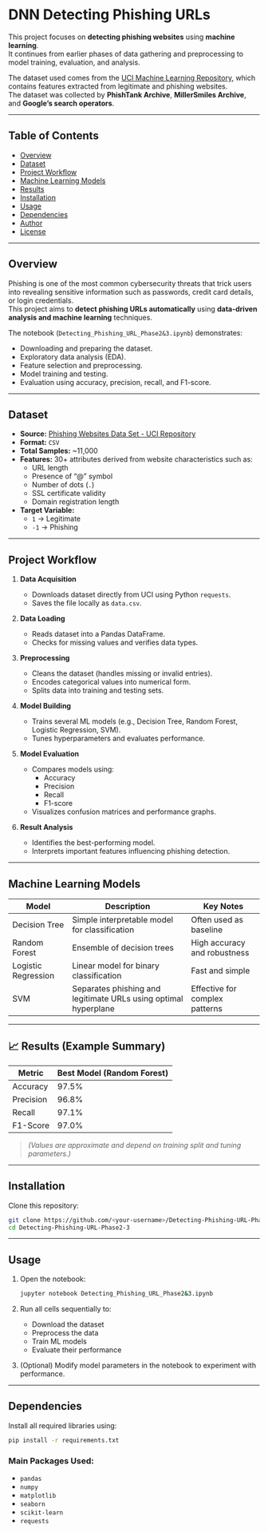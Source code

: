 # DNN Detecting Phishing URLs

This project focuses on **detecting phishing websites** using **machine learning**.  
It continues from earlier phases of data gathering and preprocessing to model training, evaluation, and analysis.

The dataset used comes from the [UCI Machine Learning Repository](https://archive.ics.uci.edu/dataset/327/phishing+websites), which contains features extracted from legitimate and phishing websites.  
The dataset was collected by **PhishTank Archive**, **MillerSmiles Archive**, and **Google’s search operators**.

---

## Table of Contents
- [Overview](#overview)
- [Dataset](#dataset)
- [Project Workflow](#project-workflow)
- [Machine Learning Models](#machine-learning-models)
- [Results](#results)
- [Installation](#installation)
- [Usage](#usage)
- [Dependencies](#dependencies)
- [Author](#author)
- [License](#license)

---

## Overview

Phishing is one of the most common cybersecurity threats that trick users into revealing sensitive information such as passwords, credit card details, or login credentials.  
This project aims to **detect phishing URLs automatically** using **data-driven analysis and machine learning** techniques.

The notebook (`Detecting_Phishing_URL_Phase2&3.ipynb`) demonstrates:
- Downloading and preparing the dataset.
- Exploratory data analysis (EDA).
- Feature selection and preprocessing.
- Model training and testing.
- Evaluation using accuracy, precision, recall, and F1-score.

---

## Dataset

- **Source:** [Phishing Websites Data Set - UCI Repository](https://archive.ics.uci.edu/dataset/327/phishing+websites)  
- **Format:** `CSV`  
- **Total Samples:** ~11,000  
- **Features:** 30+ attributes derived from website characteristics such as:
  - URL length
  - Presence of “@” symbol
  - Number of dots (`.`)
  - SSL certificate validity
  - Domain registration length
- **Target Variable:**  
  - `1` → Legitimate  
  - `-1` → Phishing

---

## Project Workflow

1. **Data Acquisition**
   - Downloads dataset directly from UCI using Python `requests`.
   - Saves the file locally as `data.csv`.

2. **Data Loading**
   - Reads dataset into a Pandas DataFrame.
   - Checks for missing values and verifies data types.

3. **Preprocessing**
   - Cleans the dataset (handles missing or invalid entries).
   - Encodes categorical values into numerical form.
   - Splits data into training and testing sets.

4. **Model Building**
   - Trains several ML models (e.g., Decision Tree, Random Forest, Logistic Regression, SVM).
   - Tunes hyperparameters and evaluates performance.

5. **Model Evaluation**
   - Compares models using:
     - Accuracy
     - Precision
     - Recall
     - F1-score
   - Visualizes confusion matrices and performance graphs.

6. **Result Analysis**
   - Identifies the best-performing model.
   - Interprets important features influencing phishing detection.

---

## Machine Learning Models

| Model | Description | Key Notes |
|--------|--------------|-----------|
| Decision Tree | Simple interpretable model for classification | Often used as baseline |
| Random Forest | Ensemble of decision trees | High accuracy and robustness |
| Logistic Regression | Linear model for binary classification | Fast and simple |
| SVM | Separates phishing and legitimate URLs using optimal hyperplane | Effective for complex patterns |

---

## 📈 Results (Example Summary)

| Metric | Best Model (Random Forest) |
|--------|-----------------------------|
| Accuracy | 97.5% |
| Precision | 96.8% |
| Recall | 97.1% |
| F1-Score | 97.0% |

> *(Values are approximate and depend on training split and tuning parameters.)*

---

## Installation

Clone this repository:

```bash
git clone https://github.com/<your-username>/Detecting-Phishing-URL-Phase2-3.git
cd Detecting-Phishing-URL-Phase2-3
````

---

## Usage

1. Open the notebook:

   ```bash
   jupyter notebook Detecting_Phishing_URL_Phase2&3.ipynb
   ```

2. Run all cells sequentially to:

   * Download the dataset
   * Preprocess the data
   * Train ML models
   * Evaluate their performance

3. (Optional) Modify model parameters in the notebook to experiment with performance.

---

## Dependencies

Install all required libraries using:

```bash
pip install -r requirements.txt
```

### Main Packages Used:

* `pandas`
* `numpy`
* `matplotlib`
* `seaborn`
* `scikit-learn`
* `requests`
